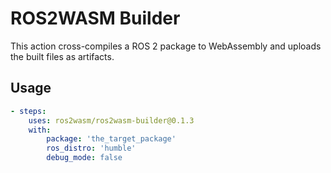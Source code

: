 # ROS2WASM Builder

This action cross-compiles a ROS 2 package to WebAssembly and uploads the built files as artifacts.

## Usage

```yaml
- steps:
    uses: ros2wasm/ros2wasm-builder@0.1.3
    with:
        package: 'the_target_package'
        ros_distro: 'humble'
        debug_mode: false
```
